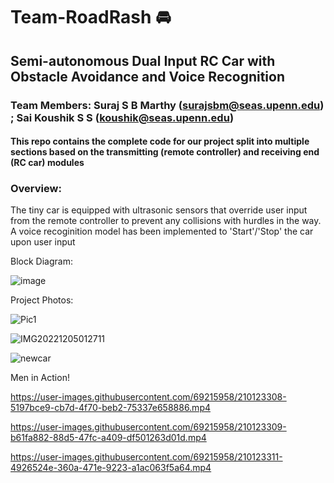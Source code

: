 # Team-RoadRash 🚘
## Semi-autonomous Dual Input RC Car with Obstacle Avoidance and Voice Recognition 
### Team Members: Suraj S B Marthy (surajsbm@seas.upenn.edu) ; Sai Koushik S S (koushik@seas.upenn.edu)
#### This repo contains the complete code for our project split into multiple sections based on the transmitting (remote controller) and receiving end (RC car) modules

### Overview:

  The tiny car is equipped with ultrasonic sensors that override user input from the remote controller to prevent any collisions with hurdles in the way. A voice recoginition model has been implemented to 'Start'/'Stop' the car upon user input

Block Diagram:

  ![image](https://user-images.githubusercontent.com/69215958/210123094-ac6a6594-15c6-492e-b96b-b2c41a364891.png)

Project Photos:

  ![Pic1](https://user-images.githubusercontent.com/69215958/210123125-798fe8d4-0ed8-4922-8915-580ccac80d7b.JPG)

  ![IMG20221205012711](https://user-images.githubusercontent.com/69215958/210123132-194e88f2-9542-4733-a2a4-5da9ffce3fec.jpg)

  ![newcar](https://user-images.githubusercontent.com/69215958/210123141-4adbfedc-7474-489e-868e-ec92534176dc.jpg)

Men in Action!
  
  https://user-images.githubusercontent.com/69215958/210123308-5197bce9-cb7d-4f70-beb2-75337e658886.mp4

  https://user-images.githubusercontent.com/69215958/210123309-b61fa882-88d5-47fc-a409-df501263d01d.mp4

  https://user-images.githubusercontent.com/69215958/210123311-4926524e-360a-471e-9223-a1ac063f5a64.mp4


  

